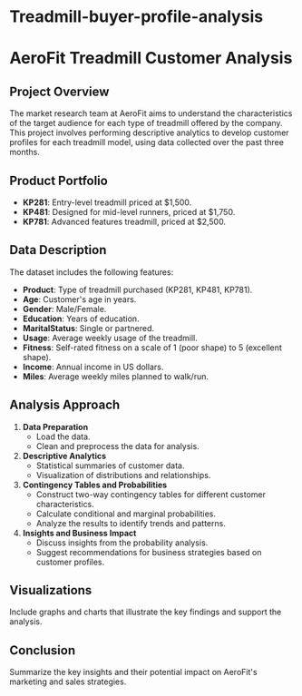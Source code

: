 # Treadmill-buyer-profile-analysis


# AeroFit Treadmill Customer Analysis

## Project Overview
The market research team at AeroFit aims to understand the characteristics of the target audience for each type of treadmill offered by the company. This project involves performing descriptive analytics to develop customer profiles for each treadmill model, using data collected over the past three months.

## Product Portfolio
- **KP281**: Entry-level treadmill priced at $1,500.
- **KP481**: Designed for mid-level runners, priced at $1,750.
- **KP781**: Advanced features treadmill, priced at $2,500.

## Data Description
The dataset includes the following features:
- **Product**: Type of treadmill purchased (KP281, KP481, KP781).
- **Age**: Customer's age in years.
- **Gender**: Male/Female.
- **Education**: Years of education.
- **MaritalStatus**: Single or partnered.
- **Usage**: Average weekly usage of the treadmill.
- **Fitness**: Self-rated fitness on a scale of 1 (poor shape) to 5 (excellent shape).
- **Income**: Annual income in US dollars.
- **Miles**: Average weekly miles planned to walk/run.

## Analysis Approach
1. **Data Preparation**
   - Load the data.
   - Clean and preprocess the data for analysis.
2. **Descriptive Analytics**
   - Statistical summaries of customer data.
   - Visualization of distributions and relationships.
3. **Contingency Tables and Probabilities**
   - Construct two-way contingency tables for different customer characteristics.
   - Calculate conditional and marginal probabilities.
   - Analyze the results to identify trends and patterns.
4. **Insights and Business Impact**
   - Discuss insights from the probability analysis.
   - Suggest recommendations for business strategies based on customer profiles.

## Visualizations
Include graphs and charts that illustrate the key findings and support the analysis.

## Conclusion
Summarize the key insights and their potential impact on AeroFit's marketing and sales strategies.

